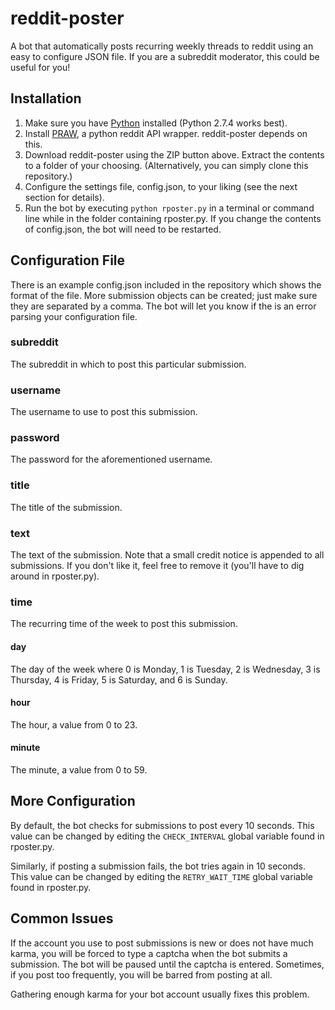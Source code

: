# reddit-poster
A bot that automatically posts recurring weekly threads to reddit using an easy to configure JSON file. If you are a subreddit moderator, this could be useful for you!

## Installation
1. Make sure you have [Python](http://www.python.org/download/) installed (Python 2.7.4 works best).
2. Install [PRAW](https://github.com/praw-dev/praw), a python reddit API wrapper. reddit-poster depends on this.
3. Download reddit-poster using the ZIP button above. Extract the contents to a folder of your choosing. (Alternatively, you can simply clone this repository.)
4. Configure the settings file, config.json, to your liking (see the next section for details).
5. Run the bot by executing `python rposter.py` in a terminal or command line while in the folder containing rposter.py. If you change the contents of config.json, the bot will need to be restarted.

## Configuration File
There is an example config.json included in the repository which shows the format of the file. More submission objects can be created; just make sure they are separated by a comma. The bot will let you know if the is an error parsing your configuration file.

### subreddit
The subreddit in which to post this particular submission.

### username
The username to use to post this submission.

### password
The password for the aforementioned username.

### title
The title of the submission.

### text
The text of the submission. Note that a small credit notice is appended to all submissions. If you don't like it, feel free to remove it (you'll have to dig around in rposter.py).

### time
The recurring time of the week to post this submission.

#### day
The day of the week where 0 is Monday, 1 is Tuesday, 2 is Wednesday, 3 is Thursday, 4 is Friday, 5 is Saturday, and 6 is Sunday.

#### hour
The hour, a value from 0 to 23.

#### minute
The minute, a value from 0 to 59.

## More Configuration
By default, the bot checks for submissions to post every 10 seconds. This value can be changed by editing the `CHECK_INTERVAL` global variable found in rposter.py.

Similarly, if posting a submission fails, the bot tries again in 10 seconds. This value can be changed by editing the `RETRY_WAIT_TIME` global variable found in rposter.py.

## Common Issues
If the account you use to post submissions is new or does not have much karma, you will be forced to type a captcha when the bot submits a submission. The bot will be paused until the captcha is entered. Sometimes, if you post too frequently, you will be barred from posting at all.

Gathering enough karma for your bot account usually fixes this problem.
